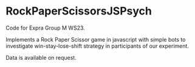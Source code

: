 # RockPaperScissorsJSPsych

Code for Expra Group M WS23.

Implements a Rock Paper Scissor game in javascript with simple bots to investigate win-stay-lose-shift strategy in participants of our experiment.

Data is available on request.

